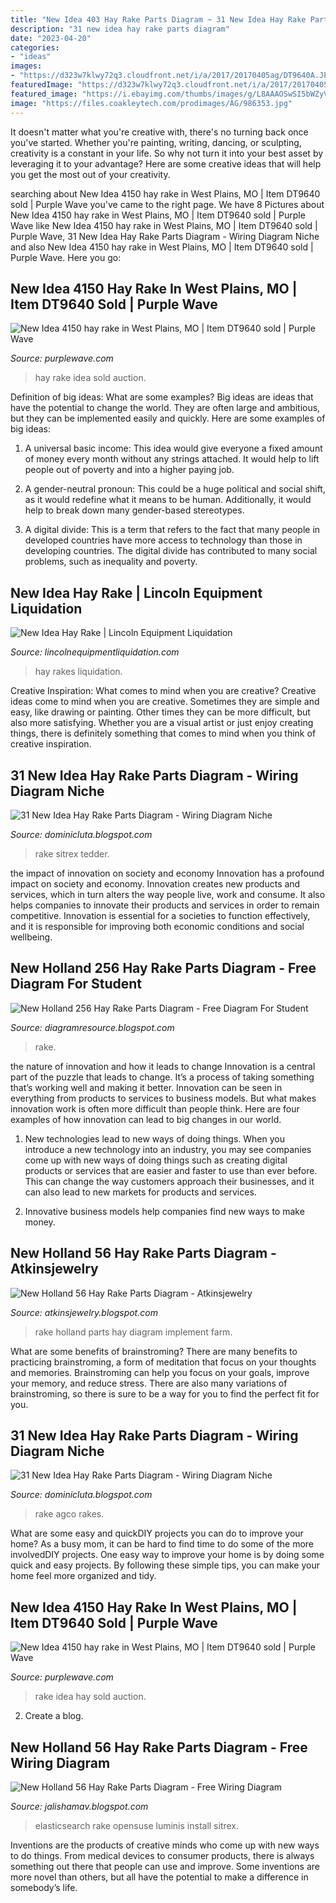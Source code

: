 ```yaml
---
title: "New Idea 403 Hay Rake Parts Diagram ~ 31 New Idea Hay Rake Parts Diagram"
description: "31 new idea hay rake parts diagram"
date: "2023-04-20"
categories:
- "ideas"
images:
- "https://d323w7klwy72q3.cloudfront.net/i/a/2017/20170405ag/DT9640A.JPG"
featuredImage: "https://d323w7klwy72q3.cloudfront.net/i/a/2017/20170405ag/DT9640A.JPG"
featured_image: "https://i.ebayimg.com/thumbs/images/g/L8AAAOSwSI5bWZyV/s-l225.jpg"
image: "https://files.coakleytech.com/prodimages/AG/986353.jpg"
---
```



It doesn't matter what you're creative with, there's no turning back once you've started. Whether you're painting, writing, dancing, or sculpting, creativity is a constant in your life. So why not turn it into your best asset by leveraging it to your advantage? Here are some creative ideas that will help you get the most out of your creativity.

	

		
searching about New Idea 4150 hay rake in West Plains, MO | Item DT9640 sold | Purple Wave you've came to the right page. We have 8 Pictures about New Idea 4150 hay rake in West Plains, MO | Item DT9640 sold | Purple Wave like New Idea 4150 hay rake in West Plains, MO | Item DT9640 sold | Purple Wave, 31 New Idea Hay Rake Parts Diagram - Wiring Diagram Niche and also New Idea 4150 hay rake in West Plains, MO | Item DT9640 sold | Purple Wave. Here you go:
		
    
## New Idea 4150 Hay Rake In West Plains, MO | Item DT9640 Sold | Purple Wave

<img loading=lazy src="https://d323w7klwy72q3.cloudfront.net/i/a/2017/20170405ag/DT9640B.JPG" onerror="this.onerror=null;this.src='https://tse4.mm.bing.net/th?id=OIP.cocME5JbRD3a97pfEFdWwQHaGM&amp;pid=15.1';" alt="New Idea 4150 hay rake in West Plains, MO | Item DT9640 sold | Purple Wave">

_Source: purplewave.com_

>hay rake idea sold auction. 

	

Definition of big ideas: What are some examples?
Big ideas are ideas that have the potential to change the world. They are often large and ambitious, but they can be implemented easily and quickly. Here are some examples of big ideas:
1. A universal basic income: This idea would give everyone a fixed amount of money every month without any strings attached. It would help to lift people out of poverty and into a higher paying job.

2. A gender-neutral pronoun: This could be a huge political and social shift, as it would redefine what it means to be human. Additionally, it would help to break down many gender-based stereotypes.

3. A digital divide: This is a term that refers to the fact that many people in developed countries have more access to technology than those in developing countries. The digital divide has contributed to many social problems, such as inequality and poverty.

    
## New Idea Hay Rake | Lincoln Equipment Liquidation

<img loading=lazy src="https://lincolnequipmentliquidation.com/img/00/s/MTE5NVgxNjAw/z/7-IAAOSw-3pZ5TCL/$_1.JPG" onerror="this.onerror=null;this.src='https://tse3.mm.bing.net/th?id=OIP.HcG9hc53vZnetGDUYMwLRAAAAA&amp;pid=15.1';" alt="New Idea Hay Rake | Lincoln Equipment Liquidation">

_Source: lincolnequipmentliquidation.com_

>hay rakes liquidation. 

	

Creative Inspiration: What comes to mind when you are creative?
Creative ideas come to mind when you are creative. Sometimes they are simple and easy, like drawing or painting. Other times they can be more difficult, but also more satisfying. Whether you are a visual artist or just enjoy creating things, there is definitely something that comes to mind when you think of creative inspiration.

    
## 31 New Idea Hay Rake Parts Diagram - Wiring Diagram Niche

<img loading=lazy src="https://lh3.googleusercontent.com/ybY9tV4WWfDkg7jy-1AN7F1UVQO0DXjuHPNCiJ8MCiIuLxwrHx7t9yCkIo36QyeEjqRbihbRDdXJG7yxJZ6lpOAvIaOp6J61bkVeYnufLWSWgeaz3pDcGJUfPO5J2DIW4Q=s412" onerror="this.onerror=null;this.src='https://tse2.mm.bing.net/th?id=OIP.mBGOTQfFZ1OZk5xUX93eEAAAAA&amp;pid=15.1';" alt="31 New Idea Hay Rake Parts Diagram - Wiring Diagram Niche">

_Source: dominicluta.blogspot.com_

>rake sitrex tedder. 

	

the impact of innovation on society and economy
Innovation has a profound impact on society and economy. Innovation creates new products and services, which in turn alters the way people live, work and consume. It also helps companies to innovate their products and services in order to remain competitive. Innovation is essential for a societies to function effectively, and it is responsible for improving both economic conditions and social wellbeing.

    
## New Holland 256 Hay Rake Parts Diagram - Free Diagram For Student

<img loading=lazy src="https://lh4.googleusercontent.com/proxy/i61Y5S_gTmhlUHbnI_nATQTuQJ4dsCK3TwutsAe5W79PidpjiiknyoOJGIV26IRpqr9pOxStaWN9zUN06AVge0oQBn5VqHZb8zoBf1xZwDEv_FNVu-nf9c2lJQTRsw=s0-d" onerror="this.onerror=null;this.src='https://tse4.mm.bing.net/th?id=OIP.Da0C7eW5CcqxWHxyu5J8GQAAAA&amp;pid=15.1';" alt="New Holland 256 Hay Rake Parts Diagram - Free Diagram For Student">

_Source: diagramresource.blogspot.com_

>rake. 

	

the nature of innovation and how it leads to change
Innovation is a central part of the puzzle that leads to change. It’s a process of taking something that’s working well and making it better. Innovation can be seen in everything from products to services to business models. But what makes innovation work is often more difficult than people think. Here are four examples of how innovation can lead to big changes in our world.
1) New technologies lead to new ways of doing things. When you introduce a new technology into an industry, you may see companies come up with new ways of doing things such as creating digital products or services that are easier and faster to use than ever before. This can change the way customers approach their businesses, and it can also lead to new markets for products and services.

2) Innovative business models help companies find new ways to make money.

    
## New Holland 56 Hay Rake Parts Diagram - Atkinsjewelry

<img loading=lazy src="https://i.ebayimg.com/thumbs/images/g/L8AAAOSwSI5bWZyV/s-l225.jpg" onerror="this.onerror=null;this.src='https://tse3.mm.bing.net/th?id=OIP.oy1mwtLz04xsZIK69vbTMgAAAA&amp;pid=15.1';" alt="New Holland 56 Hay Rake Parts Diagram - Atkinsjewelry">

_Source: atkinsjewelry.blogspot.com_

>rake holland parts hay diagram implement farm. 

	

What are some benefits of brainstroming?
There are many benefits to practicing brainstroming, a form of meditation that focus on your thoughts and memories. Brainstroming can help you focus on your goals, improve your memory, and reduce stress. There are also many variations of brainstroming, so there is sure to be a way for you to find the perfect fit for you.

    
## 31 New Idea Hay Rake Parts Diagram - Wiring Diagram Niche

<img loading=lazy src="https://files.coakleytech.com/prodimages/AG/986353.jpg" onerror="this.onerror=null;this.src='https://tse2.mm.bing.net/th?id=OIP.Nqgzgbl1vd6aBWgTckM2sAHaJi&amp;pid=15.1';" alt="31 New Idea Hay Rake Parts Diagram - Wiring Diagram Niche">

_Source: dominicluta.blogspot.com_

>rake agco rakes. 

	

What are some easy and quickDIY projects you can do to improve your home?
As a busy mom, it can be hard to find time to do some of the more involvedDIY projects. One easy way to improve your home is by doing some quick and easy projects. By following these simple tips, you can make your home feel more organized and tidy.

    
## New Idea 4150 Hay Rake In West Plains, MO | Item DT9640 Sold | Purple Wave

<img loading=lazy src="https://d323w7klwy72q3.cloudfront.net/i/a/2017/20170405ag/DT9640A.JPG" onerror="this.onerror=null;this.src='https://tse3.mm.bing.net/th?id=OIP.466sgXGfQMUWJDF1hF68FwHaED&amp;pid=15.1';" alt="New Idea 4150 hay rake in West Plains, MO | Item DT9640 sold | Purple Wave">

_Source: purplewave.com_

>rake idea hay sold auction. 

	

2. Create a blog.

    
## New Holland 56 Hay Rake Parts Diagram - Free Wiring Diagram

<img loading=lazy src="https://www.scylladb.com/wp-content/uploads/800x400-blog-elasticsearchscylla.jpg" onerror="this.onerror=null;this.src='https://tse4.mm.bing.net/th?id=OIP.jmYwkvawVOZaluxqcaz3mwHaDt&amp;pid=15.1';" alt="New Holland 56 Hay Rake Parts Diagram - Free Wiring Diagram">

_Source: jalishamav.blogspot.com_

>elasticsearch rake opensuse luminis install sitrex. 

	

Inventions are the products of creative minds who come up with new ways to do things. From medical devices to consumer products, there is always something out there that people can use and improve. Some inventions are more novel than others, but all have the potential to make a difference in somebody’s life.

